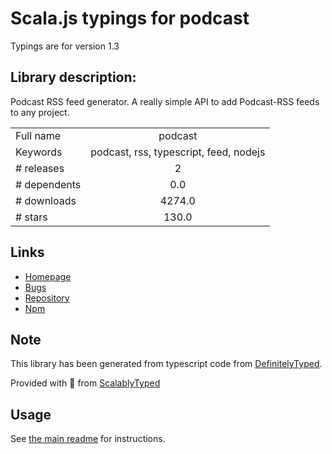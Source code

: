 
# Scala.js typings for podcast

Typings are for version 1.3

## Library description:
Podcast RSS feed generator. A really simple API to add Podcast-RSS feeds to any project.

|                    |                 |
| ------------------ | :-------------: |
| Full name          | podcast |
| Keywords           | podcast, rss, typescript, feed, nodejs |
| # releases         | 2 |
| # dependents       | 0.0 |
| # downloads        | 4274.0 |
| # stars            | 130.0 |

## Links
- [Homepage](http://github.com/maxnowack/node-podcast)
- [Bugs](http://github.com/maxnowack/node-podcast/issues)
- [Repository](https://github.com/maxnowack/node-podcast)
- [Npm](https://www.npmjs.com/package/podcast)
    


## Note
This library has been generated from typescript code from [DefinitelyTyped](https://definitelytyped.org).

Provided with :purple_heart: from [ScalablyTyped](https://github.com/oyvindberg/ScalablyTyped)

## Usage
See [the main readme](../../readme.md) for instructions.



